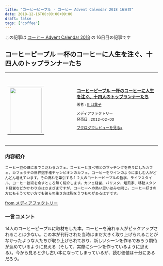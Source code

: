 ```yaml
---
title: "コーヒーピープル - コーヒー Advent Calendar 2018 16日目"
date: 2018-12-16T00:00:00+09:00
draft: false
tags: ["coffee"]
---
```


この記事は [コーヒー Advent Calendar 2018](https://adventar.org/calendars/3204) の 16日目の記事です

## コーヒーピープル 一杯のコーヒーに人生を注ぐ、十四人のトップランナーたち

<div class="booklog_html"><table><tr><td class="booklog_html_image"><div style="background:url(https://booklog.jp/common/buildhtml/wood/images/top.gif) no-repeat right;width:200px;height:25px;"></div><table cellpadding="0" cellspacing="0" border="0" width="200"><tr><td background="https://booklog.jp/common/buildhtml/wood/images/main.gif" height="160" style="vertical-align:bottom;text-align:center;line-height:0;"><a href="https://www.amazon.co.jp/%E3%82%B3%E3%83%BC%E3%83%92%E3%83%BC%E3%83%94%E3%83%BC%E3%83%97%E3%83%AB-%E4%B8%80%E6%9D%AF%E3%81%AE%E3%82%B3%E3%83%BC%E3%83%92%E3%83%BC%E3%81%AB%E4%BA%BA%E7%94%9F%E3%82%92%E6%B3%A8%E3%81%90%E3%80%81%E5%8D%81%E5%9B%9B%E4%BA%BA%E3%81%AE%E3%83%88%E3%83%83%E3%83%97%E3%83%A9%E3%83%B3%E3%83%8A%E3%83%BC%E3%81%9F%E3%81%A1-%E5%B7%9D%E5%8F%A3%E8%91%89%E5%AD%90/dp/4840143757?SubscriptionId=0AVSM5SVKRWTFMG7ZR82&tag=gennei-22&linkCode=xm2&camp=2025&creative=165953&creativeASIN=4840143757" target="_blank"><img src="https://images-fe.ssl-images-amazon.com/images/I/41wSUKwCE7L._SL160_.jpg" width="105" height="150" style="border:0;border-radius:0;" /></a></td></tr></table><div style="background:url(https://booklog.jp/common/buildhtml/wood/images/bottom.gif) no-repeat;width:200px;height:15px;"></div></td><td class="booklog_html_info" style="padding-left:20px;"><div class="booklog_html_title" style="margin-bottom:10px;font-size:14px;font-weight:bold;"><a href="https://www.amazon.co.jp/%E3%82%B3%E3%83%BC%E3%83%92%E3%83%BC%E3%83%94%E3%83%BC%E3%83%97%E3%83%AB-%E4%B8%80%E6%9D%AF%E3%81%AE%E3%82%B3%E3%83%BC%E3%83%92%E3%83%BC%E3%81%AB%E4%BA%BA%E7%94%9F%E3%82%92%E6%B3%A8%E3%81%90%E3%80%81%E5%8D%81%E5%9B%9B%E4%BA%BA%E3%81%AE%E3%83%88%E3%83%83%E3%83%97%E3%83%A9%E3%83%B3%E3%83%8A%E3%83%BC%E3%81%9F%E3%81%A1-%E5%B7%9D%E5%8F%A3%E8%91%89%E5%AD%90/dp/4840143757?SubscriptionId=0AVSM5SVKRWTFMG7ZR82&tag=gennei-22&linkCode=xm2&camp=2025&creative=165953&creativeASIN=4840143757" target="_blank">コーヒーピープル 一杯のコーヒーに人生を注ぐ、十四人のトップランナーたち</a></div><div style="margin-bottom:10px;"><div class="booklog_html_author" style="margin-bottom:15px;font-size:12px;line-height:1.2em">著者 : <a href="https://booklog.jp/author/%E5%B7%9D%E5%8F%A3%E8%91%89%E5%AD%90" target="_blank">川口葉子</a></div><div class="booklog_html_manufacturer" style="margin-bottom:5px;font-size:12px;line-height:1.2em">メディアファクトリー</div><div class="booklog_html_release" style="font-size:12px;line-height:1.2em">発売日 : 2012-02-03</div></div><div class="booklog_html_link_amazon"><a href="https://booklog.jp/item/1/4840143757" style="font-size:12px;" target="_blank">ブクログでレビューを見る»</a></div></td></tr></table></div>

### 内容紹介

```
コーヒー豆の畑にまでこだわるカフェ。コーヒーと食べ物とのマッチングを売りにしたカフェ。カフェラテの世界選手権チャンピオンのカフェ。コーヒーをワインのように楽しむ人がどんどん増えています。その流れを牽引する１２人のコーヒーピープルの哲学、ライフスタイル、コーヒー技術を余すところ無く紹介します。カフェ経営、バリスタ、焙煎家、移動スタンド経営などかかわり方はさまざまですが、コーヒーへの熱い思いはみな同じ。コーヒー好きの方にもそうでない方でも彼らの生き方は胸をうつものがあるはずです。
```
[from メディアファクトリー](https://mediafactory.jp/Form/Product/ProductDetail.aspx?pid=9784840143752)


### 一言コメント

14人のコーヒーピープルに取材をした本。コーヒーを淹れる人がピックアップされることは少ない。この本が刊行された当時はまだ大きく取り上げられることがなかったような人たちが取り上げられており、新しいシーンを作るであろう期待が込めているように見える（そして、実際にシーンを作っているように思える）。今から見ると少し古い本になってしまっているが、読む価値は十分にあるだろう。